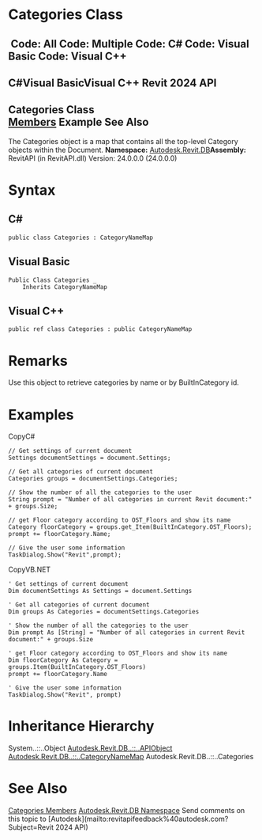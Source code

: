# Categories Class

﻿
 Code: All Code: Multiple Code: C# Code: Visual Basic Code: Visual C++   
---  
C#Visual BasicVisual C++
Revit 2024 API  
---  
Categories Class  
[Members](4ec94009-2c38-edf6-09ad-b7f40f0dd3bd.md "Categories Members") Example See Also  
---  
The Categories object is a map that contains all the top-level Category objects within the Document.
**Namespace:** [Autodesk.Revit.DB](87546ba7-461b-c646-cbb1-2cb8f5bff8b2.md "Autodesk.Revit.DB Namespace")**Assembly:** RevitAPI (in RevitAPI.dll) Version: 24.0.0.0 (24.0.0.0)
# Syntax
C#  
---  
```text
public class Categories : CategoryNameMap
```
  
Visual Basic  
---  
```text
Public Class Categories _
	Inherits CategoryNameMap
```
  
Visual C++  
---  
```text
public ref class Categories : public CategoryNameMap
```
  
# Remarks
Use this object to retrieve categories by name or by BuiltInCategory id. 
# Examples
CopyC#
```text
// Get settings of current document
Settings documentSettings = document.Settings;

// Get all categories of current document
Categories groups = documentSettings.Categories;

// Show the number of all the categories to the user
String prompt = "Number of all categories in current Revit document:" + groups.Size;

// get Floor category according to OST_Floors and show its name
Category floorCategory = groups.get_Item(BuiltInCategory.OST_Floors);
prompt += floorCategory.Name;

// Give the user some information
TaskDialog.Show("Revit",prompt);
```

CopyVB.NET
```text
' Get settings of current document
Dim documentSettings As Settings = document.Settings

' Get all categories of current document
Dim groups As Categories = documentSettings.Categories

' Show the number of all the categories to the user
Dim prompt As [String] = "Number of all categories in current Revit document:" + groups.Size

' get Floor category according to OST_Floors and show its name
Dim floorCategory As Category = groups.Item(BuiltInCategory.OST_Floors)
prompt += floorCategory.Name

' Give the user some information
TaskDialog.Show("Revit", prompt)
```

# Inheritance Hierarchy
System..::..Object [Autodesk.Revit.DB..::..APIObject](beb86ef5-39ad-3f0d-0cd9-0c929387a2bb.md "APIObject Class") [Autodesk.Revit.DB..::..CategoryNameMap](d452bf69-eef2-2d6c-1e8d-cc059c0fe513.md "CategoryNameMap Class") Autodesk.Revit.DB..::..Categories
# See Also
[Categories Members](4ec94009-2c38-edf6-09ad-b7f40f0dd3bd.md "Categories Members")
[Autodesk.Revit.DB Namespace](87546ba7-461b-c646-cbb1-2cb8f5bff8b2.md "Autodesk.Revit.DB Namespace")
Send comments on this topic to [Autodesk](mailto:revitapifeedback%40autodesk.com?Subject=Revit 2024 API)